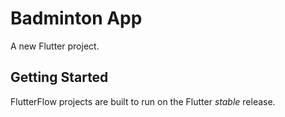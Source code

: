 # Badminton App

A new Flutter project.

## Getting Started

FlutterFlow projects are built to run on the Flutter _stable_ release.
